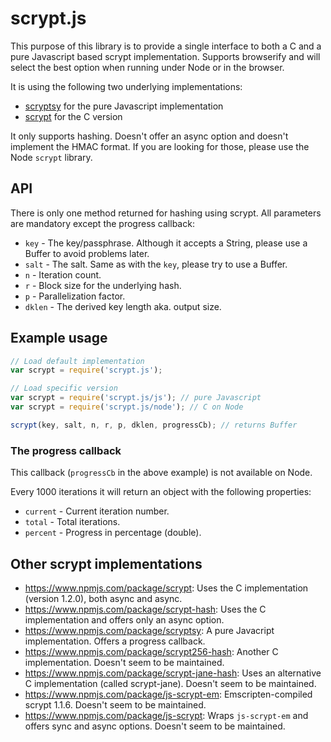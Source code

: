 # scrypt.js

This purpose of this library is to provide a single interface to both a C and a pure Javascript based scrypt implementation.
Supports browserify and will select the best option when running under Node or in the browser.

It is using the following two underlying implementations:

- [scryptsy](https://github.com/cryptocoinjs/scryptsy) for the pure Javascript implementation
- [scrypt](https://www.npmjs.com/package/scrypt) for the C version

It only supports hashing. Doesn't offer an async option and doesn't implement the HMAC format. If you are looking for those,
please use the Node `scrypt` library.

## API

There is only one method returned for hashing using scrypt. All parameters are mandatory except the progress callback:

- `key` - The key/passphrase. Although it accepts a String, please use a Buffer to avoid problems later.
- `salt` - The salt. Same as with the `key`, please try to use a Buffer.
- `n` - Iteration count.
- `r` - Block size for the underlying hash.
- `p` - Parallelization factor.
- `dklen` - The derived key length aka. output size.

## Example usage

```js
// Load default implementation
var scrypt = require('scrypt.js');

// Load specific version
var scrypt = require('scrypt.js/js'); // pure Javascript
var scrypt = require('scrypt.js/node'); // C on Node

scrypt(key, salt, n, r, p, dklen, progressCb); // returns Buffer
```

### The progress callback

This callback (`progressCb` in the above example) is not available on Node.

Every 1000 iterations it will return an object with the following properties:

- `current` - Current iteration number.
- `total` - Total iterations.
- `percent` - Progress in percentage (double).

## Other scrypt implementations

- https://www.npmjs.com/package/scrypt: Uses the C implementation (version 1.2.0), both async and async.
- https://www.npmjs.com/package/scrypt-hash: Uses the C implementation and offers only an async option.
- https://www.npmjs.com/package/scryptsy: A pure Javacript implementation. Offers a progress callback.
- https://www.npmjs.com/package/scrypt256-hash: Another C implementation. Doesn't seem to be maintained.
- https://www.npmjs.com/package/scrypt-jane-hash: Uses an alternative C implementation (called scrypt-jane). Doesn't seem to be maintained.
- https://www.npmjs.com/package/js-scrypt-em: Emscripten-compiled scrypt 1.1.6. Doesn't seem to be maintained.
- https://www.npmjs.com/package/js-scrypt: Wraps `js-scrypt-em` and offers sync and async options. Doesn't seem to be maintained.
